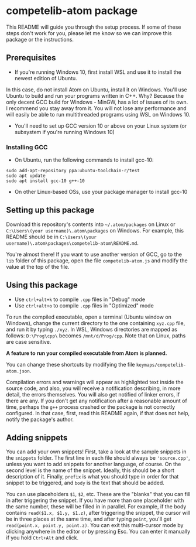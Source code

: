 # competelib-atom package

This README will guide you through the setup process. If some of these steps don't work for you, please let me know so we can improve this package or the instructions.

## Prerequisites

- If you're running Windows 10, first install WSL and use it to install the newest edition of Ubuntu.

In this case, do not install Atom on Ubuntu, install it on Windows. You'll use Ubuntu to build and run your programs written in C++. Why? Because the only decent GCC build for Windows - MinGW, has a lot of issues of its own. I recommend you stay away from it. You will not lose any performance and will easily be able to run multithreaded programs using WSL on Windows 10.

- You'll need to set up GCC version 10 or above on your Linux system (or subsystem if you're running Windows 10)

### Installing GCC

- On Ubuntu, run the following commands to install gcc-10:
```
sudo add-apt-repository ppa:ubuntu-toolchain-r/test
sudo apt update
sudo apt install gcc-10 g++-10
```

- On other Linux-based OSs, use your package manager to install gcc-10

## Setting up this package

Download this repository's contents into `~/.atom/packages` on Linux or `C:\Users\(your username)\.atom\packages` on Windows. For example, this README should be in `C:\Users\(your username)\.atom\packages\competelib-atom\README.md`.

You're almost there! If you want to use another version of GCC, go to the `lib` folder of this package, open the file `competelib-atom.js` and modify the value at the top of the file.

## Using this package

- Use `ctrl+alt+k` to compile `.cpp` files in "Debug" mode
- Use `ctrl+alt+o` to compile `.cpp` files in "Optimized" mode

To run the compiled executable, open a terminal (Ubuntu window on Windows), change the current directory to the one containing `xyz.cpp` file, and run it by typing `./xyz`. In WSL, Windows directories are mapped as follows: `D:\Prog\cpp\` becomes `/mnt/d/Prog/cpp`. Note that on Linux, paths are case sensitive.

**A feature to run your compiled executable from Atom is planned.**

You can change these shortcuts by modifying the file `keymaps/competelib-atom.json`.

Compilation errors and warnings will appear as highlighted text inside the source code, and also, you will receive a notification describing, in more detail, the errors themselves. You will also get notified of linker errors, if there are any. If you don't get any notification after a reasonable amount of time, perhaps the `g++` process crashed or the package is not correctly configured. In that case, first, read this README again, if that does not help, notify the package's author.

## Adding snippets

You can add your own snippets! First, take a look at the sample snippets in the `snippets` folder. The first line in each file should always be `'source.cpp'`, unless you want to add snippets for another language, of course. On the second level is the name of the snippet. Ideally, this should be a short description of it. Finally, `prefix` is what you should type in order for that snippet to be triggered, and `body` is the text that should be added.

You can use placeholders `$1`, `$2`, etc. These are the "blanks" that you can fill in after triggering the snippet. If you have more than one placeholder with the same number, these will be filled in in parallel. For example, if the body contains `read($1.x, $1.y, $1.z)`, after triggering the snippet, the cursor will be in three places at the same time, and after typing `point`, you'll get `read(point.x, point.y, point.z)`. You can exit this multi-cursor mode by clicking anywhere in the editor or by pressing Esc. You can enter it manually if you hold `Ctrl+Alt` and click.
